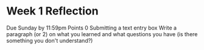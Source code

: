 # Week 1 Reflection

Due Sunday by 11:59pm  Points 0 Submitting a text entry box
Write a paragraph (or 2) on what you learned and what questions you have (is there something you don't understand?)

